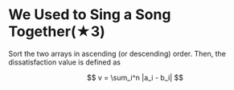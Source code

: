 # We Used to Sing a Song Together(★3)

Sort the two arrays in ascending (or descending) order. Then, the dissatisfaction value is defined as

$$
v = \sum_i^n |a_i - b_i|
$$
